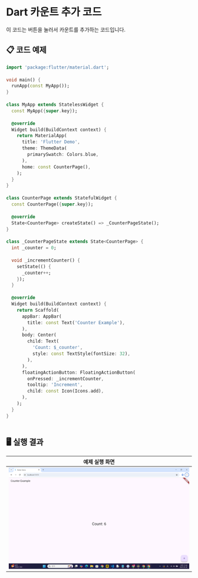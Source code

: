 # Dart 카운트 추가 코드

이 코드는 버튼을 눌러서 카운트를 추가하는 코드입니다.

## 📋 코드 예제
```dart
import 'package:flutter/material.dart';

void main() {
  runApp(const MyApp());
}

class MyApp extends StatelessWidget {
  const MyApp({super.key});

  @override
  Widget build(BuildContext context) {
    return MaterialApp(
      title: 'Flutter Demo',
      theme: ThemeData(
        primarySwatch: Colors.blue,
      ),
      home: const CounterPage(),
    );
  }
}

class CounterPage extends StatefulWidget {
  const CounterPage({super.key});

  @override
  State<CounterPage> createState() => _CounterPageState();
}

class _CounterPageState extends State<CounterPage> {
  int _counter = 0;

  void _incrementCounter() {
    setState(() {
      _counter++;
    });
  }

  @override
  Widget build(BuildContext context) {
    return Scaffold(
      appBar: AppBar(
        title: const Text('Counter Example'),
      ),
      body: Center(
        child: Text(
          'Count: $_counter',
          style: const TextStyle(fontSize: 32),
        ),
      ),
      floatingActionButton: FloatingActionButton(
        onPressed: _incrementCounter,
        tooltip: 'Increment',
        child: const Icon(Icons.add),
      ),
    );
  }
}



```

## 🖥️ 실행 결과
| 예제 실행 화면 |
|:---------------:|
| ![실행결과 화면](https://raw.githubusercontent.com/damuljang1547/flutterwork/main/img/Count.png) |


